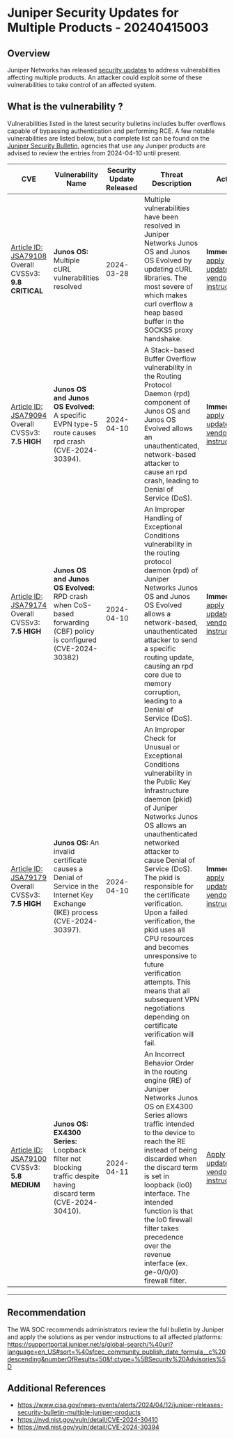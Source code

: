 # Juniper Security Updates for Multiple Products - 20240415003

## Overview

Juniper Networks has released [security updates](https://supportportal.juniper.net/s/global-search/%40uri?language=en_US#sort=%40sfcec_community_publish_date_formula__c%20descending&numberOfResults=50&f:ctype=%5BSecurity%20Advisories%5D) to address vulnerabilities affecting multiple products. An attacker could exploit some of these vulnerabilities to take control of an affected system.

## What is the vulnerability ?

Vulnerabilities listed in the latest security bulletins includes buffer overflows capable of bypassing authentication and performing RCE. A few notable vulnerabilities are listed below, but a complete list can be found on the [Juniper Security Bulletin](https://supportportal.juniper.net/s/global-search/%40uri?language=en_US#sort=%40sfcec_community_publish_date_formula__c%20descending&numberOfResults=50&f:ctype=[Security%20Advisories]), agencies that use any Juniper products are advised to review the entries from 2024-04-10 until present.

| CVE                                                                                                                                                                                                                                       | Vulnerability Name                                                                                                                                                        | Security Update Released | Threat Description                                                                                                                                                                                                                                                                                                                                                                                                                                                                                                                                                                                                                                                                                                                                                                                                         | Action                                                                                                                                                                                                                                                                                                                         |
| ----------------------------------------------------------------------------------------------------------------------------------------------------------------------------------------------------------------------------------------- | ------------------------------------------------------------------------------------------------------------------------------------------------------------------------- | ------------------------ | -------------------------------------------------------------------------------------------------------------------------------------------------------------------------------------------------------------------------------------------------------------------------------------------------------------------------------------------------------------------------------------------------------------------------------------------------------------------------------------------------------------------------------------------------------------------------------------------------------------------------------------------------------------------------------------------------------------------------------------------------------------------------------------------------------------------------- | ------------------------------------------------------------------------------------------------------------------------------------------------------------------------------------------------------------------------------------------------------------------------------------------------------------------------------ |
| [Article ID: JSA79108](https://supportportal.juniper.net/s/article/2024-04-Security-Bulletin-Junos-OS-and-Junos-OS-Evolved-Multiple-cURL-vulnerabilities-resolved?language=en_US) Overall CVSSv3: **9.8 CRITICAL**                             | **Junos OS:** Multiple cURL vulnerabilities resolved                                                                                              | 2024-03-28               | Multiple vulnerabilities have been resolved in Juniper Networks Junos OS and Junos OS Evolved by updating cURL libraries. The most severe of which makes curl overflow a heap based buffer in the SOCKS5 proxy handshake.                                                                                                                                                                                                                                                                                                                                                                                                                      | **Immediately** [apply updates per vendor instructions](https://supportportal.juniper.net/s/article/2024-04-Security-Bulletin-Junos-OS-and-Junos-OS-Evolved-Multiple-cURL-vulnerabilities-resolved?language=en_US).                                                                                                                 |
| [Article ID: JSA79094](https://supportportal.juniper.net/s/article/2024-04-Security-Bulletin-Junos-OS-A-specific-EVPN-type-5-route-causes-rpd-crash-CVE-2024-30394?language=en_US) Overall CVSSv3: **7.5 HIGH** | **Junos OS and Junos OS Evolved:** A specific EVPN type-5 route causes rpd crash (CVE-2024-30394).                                                                          | 2024-04-10               | A Stack-based Buffer Overflow vulnerability in the Routing Protocol Daemon (rpd) component of Junos OS and Junos OS Evolved allows an unauthenticated, network-based attacker to cause an rpd crash, leading to Denial of Service (DoS).                                                                                                                                                                                                                                                                                                | **Immediately** [apply updates per vendor instructions](https://supportportal.juniper.net/s/article/2024-04-Security-Bulletin-Junos-OS-A-specific-EVPN-type-5-route-causes-rpd-crash-CVE-2024-30394?language=en_US).                                                                                     |
| [Article ID: JSA79174](https://supportportal.juniper.net/s/article/2024-04-Security-Bulletin-Junos-OS-An-invalid-certificate-causes-a-Denial-of-Service-in-the-Internet-Key-Exchange-IKE-process-CVE-2024-30397?language=en_US) Overall CVSSv3: **7.5 HIGH** | **Junos OS and Junos OS Evolved:** RPD crash when CoS-based forwarding (CBF) policy is configured (CVE-2024-30382)                                                                           | 2024-04-10               | An Improper Handling of Exceptional Conditions vulnerability in the routing protocol daemon (rpd) of Juniper Networks Junos OS and Junos OS Evolved allows a network-based, unauthenticated attacker to send a specific routing update, causing an rpd core due to memory corruption, leading to a Denial of Service (DoS).                                                                                                                                                                                                                                                                                              | **Immediately** [apply updates per vendor instructions](https://supportportal.juniper.net/s/article/2024-04-Security-Bulletin-Junos-OS-An-invalid-certificate-causes-a-Denial-of-Service-in-the-Internet-Key-Exchange-IKE-process-CVE-2024-30397?language=en_US).                                                                                     |
| [Article ID: JSA79179](https://supportportal.juniper.net/s/article/2024-04-Security-Bulletin-Junos-OS-An-invalid-certificate-causes-a-Denial-of-Service-in-the-Internet-Key-Exchange-IKE-process-CVE-2024-30397?language=en_US) Overall CVSSv3: **7.5 HIGH** | **Junos OS:** An invalid certificate causes a Denial of Service in the Internet Key Exchange (IKE) process (CVE-2024-30397).                                                                          | 2024-04-10               | An Improper Check for Unusual or Exceptional Conditions vulnerability in the Public Key Infrastructure daemon (pkid) of Juniper Networks Junos OS allows an unauthenticated networked attacker to cause Denial of Service (DoS). The pkid is responsible for the certificate verification. Upon a failed verification, the pkid uses all CPU resources and becomes unresponsive to future verification attempts. This means that all subsequent VPN negotiations depending on certificate verification will fail.                                                                                                                                                                                                                                                                                                | **Immediately** [apply updates per vendor instructions](https://supportportal.juniper.net/s/article/2024-04-Security-Bulletin-Junos-OS-An-invalid-certificate-causes-a-Denial-of-Service-in-the-Internet-Key-Exchange-IKE-process-CVE-2024-30397?language=en_US).                                                                                     |
| [Article ID: JSA79100](https://supportportal.juniper.net/s/article/2024-04-Security-Bulletin-Junos-OS-EX4300-Series-Loopback-filter-not-blocking-traffic-despite-having-discard-term-CVE-2024-30410?language=en_US) CVSSv3: **5.8 MEDIUM**                                                                                                                                                    | **Junos OS: EX4300 Series:** Loopback filter not blocking traffic despite having discard term (CVE-2024-30410).                                            | 2024-04-11               | An Incorrect Behavior Order in the routing engine (RE) of Juniper Networks Junos OS on EX4300 Series allows traffic intended to the device to reach the RE instead of being discarded when the discard term is set in loopback (lo0) interface. The intended function is that the lo0 firewall filter takes precedence over the revenue interface (ex. ge-0/0/0) firewall filter.                                                                                                                                                                                                                                                |  [Apply updates per vendor instructions](https://supportportal.juniper.net/s/article/2024-04-Security-Bulletin-Junos-OS-EX4300-Series-Loopback-filter-not-blocking-traffic-despite-having-discard-term-CVE-2024-30410?language=en_US).                                           |

---

## Recommendation

The WA SOC recommends administrators review the full bulletin by Juniper and apply the solutions as per vendor instructions to all affected platforms:
<https://supportportal.juniper.net/s/global-search/%40uri?language=en_US#sort=%40sfcec_community_publish_date_formula__c%20descending&numberOfResults=50&f:ctype=%5BSecurity%20Advisories%5D>

## Additional References

- <https://www.cisa.gov/news-events/alerts/2024/04/12/juniper-releases-security-bulletin-multiple-juniper-products>
- <https://nvd.nist.gov/vuln/detail/CVE-2024-30410>
- <https://nvd.nist.gov/vuln/detail/CVE-2024-30394>
